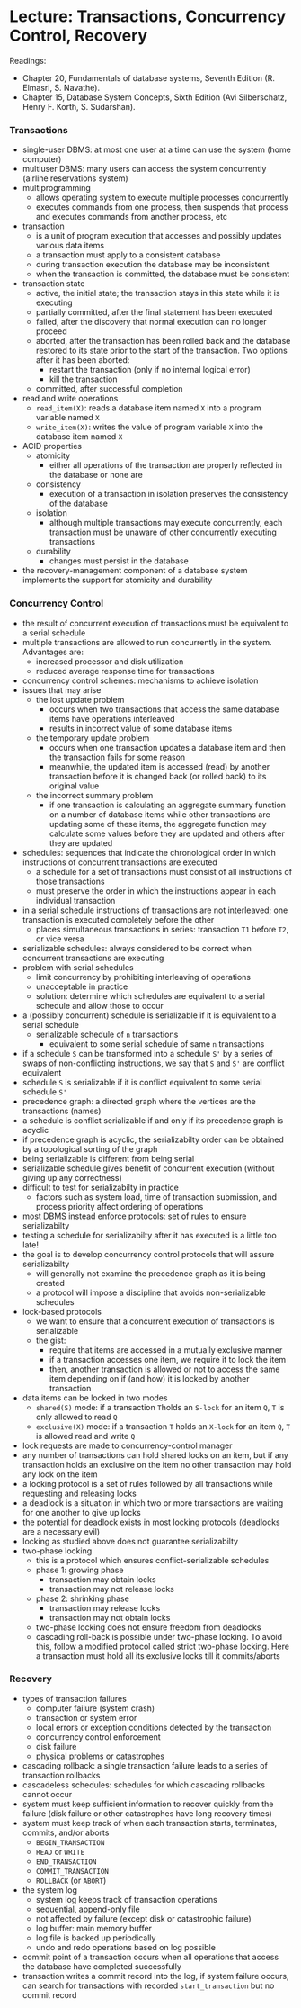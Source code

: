 # Lecture: Transactions, Concurrency Control, Recovery

Readings:
  - Chapter 20, Fundamentals of database systems, Seventh Edition (R. Elmasri, S. Navathe).
  - Chapter 15, Database System Concepts, Sixth Edition (Avi Silberschatz, Henry F. Korth, S. Sudarshan).

### Transactions
- single-user DBMS: at most one user at a time can use the system (home computer)
- multiuser DBMS: many users can access the system concurrently (airline reservations system)
- multiprogramming
  - allows operating system to execute multiple processes concurrently
  - executes commands from one process, then suspends that process and executes commands from another process, etc
- transaction
  - is a unit of program execution that accesses and possibly updates various data items
  - a transaction must apply to a consistent database
  - during transaction execution the database may be inconsistent
  - when the transaction is committed, the database must be consistent
- transaction state
  - active, the initial state; the transaction stays in this state while it is executing
  - partially committed, after the final statement has been executed
  - failed, after the discovery that normal execution can no longer proceed
  - aborted, after the transaction has been rolled back and the database restored to its state prior to the start of the transaction. Two options after it has been aborted:
    - restart the transaction (only if no internal logical error)
    - kill the transaction
  - committed, after successful completion
- read and write operations
  - ``read_item(X)``: reads a database item named ``X`` into a program variable named ``X``
  - ``write_item(X)``: writes the value of program variable ``X`` into the database item named ``X``
- ACID properties
  - atomicity
    - either all operations of the transaction are properly reflected in the database or none are
  - consistency
    - execution of a transaction in isolation preserves the consistency of the database
  - isolation
    - although multiple transactions may execute concurrently, each transaction must be unaware of other concurrently executing transactions
  - durability
    - changes must persist in the database
- the recovery-management component of a database system implements the support for atomicity and durability

### Concurrency Control
- the result of concurrent execution of transactions must be equivalent to a serial schedule
- multiple transactions are allowed to run concurrently in the system. Advantages are:
  - increased processor and disk utilization
  - reduced average response time for transactions
- concurrency control schemes: mechanisms to achieve isolation
- issues that may arise
  - the lost update problem
    - occurs when two transactions that access the same database items have operations interleaved
    - results in incorrect value of some database items
  - the temporary update problem
    - occurs when one transaction updates a database item and then the transaction fails for some reason
    - meanwhile, the updated item is accessed (read) by another transaction before it is changed back (or rolled back) to its original value
  - the incorrect summary problem
    - if one transaction is calculating an aggregate summary function on a number of database items while other transactions are updating some of these items, the aggregate function may calculate some values before they are updated and others after they are updated
- schedules: sequences that indicate the chronological order in which instructions of concurrent transactions are executed
  - a schedule for a set of transactions must consist of all instructions of those transactions
  - must preserve the order in which the instructions appear in each individual transaction
- in a serial schedule instructions of transactions are not interleaved; one transaction is executed completely before the other
  - places simultaneous transactions in series: transaction ``T1`` before ``T2``, or vice versa
- serializable schedules: always considered to be correct when concurrent transactions are executing
- problem with serial schedules
  - limit concurrency by prohibiting interleaving of operations
  - unacceptable in practice
  - solution: determine which schedules are equivalent to a serial schedule and allow those to occur
- a (possibly concurrent) schedule is serializable if it is equivalent to a serial schedule
  - serializable schedule of ``n`` transactions
    - equivalent to some serial schedule of same ``n`` transactions
- if a schedule ``S`` can be transformed into a schedule ``S'`` by a series of swaps of non-conflicting instructions, we say that ``S`` and ``S'`` are conflict equivalent
- schedule ``S`` is serializable if it is conflict equivalent to some serial schedule ``S'``
- precedence graph: a directed graph where the vertices are the transactions (names)
- a schedule is conflict serializable if and only if its precedence graph is acyclic
- if precedence graph is acyclic, the serializabilty order can be obtained by a topological sorting of the graph
- being serializable is different from being serial
- serializable schedule gives benefit of concurrent execution (without giving up any correctness)
- difficult to test for serializabilty in practice
  - factors such as system load, time of transaction submission, and process priority affect ordering of operations
- most DBMS instead enforce protocols: set of rules to ensure serializabilty
- testing a schedule for serializabilty after it has executed is a little too late!
- the goal is to develop concurrency control protocols that will assure serializabilty
  - will generally not examine the precedence graph as it is being created
  - a protocol will impose a discipline that avoids non-serializable schedules
- lock-based protocols
  - we want to ensure that a concurrent execution of transactions is serializable
  - the gist:
    - require that items are accessed in a mutually exclusive manner
    - if a transaction accesses one item, we require it to lock the item
    - then, another transaction is allowed or not to access the same item depending on if (and how) it is locked by another transaction
- data items can be locked in two modes
  - ``shared(S)`` mode: if a transaction ``T``holds an ``S-lock`` for an item ``Q``, ``T`` is only allowed to read ``Q``
  - ``exclusive(X)`` mode: if a transaction ``T`` holds an ``X-lock`` for an item ``Q``, ``T`` is allowed read and write ``Q``
- lock requests are made to concurrency-control manager
- any number of transactions can hold shared locks on an item, but if any transaction holds an exclusive on the item no other transaction may hold any lock on the item
- a locking protocol is a set of rules followed by all transactions while requesting and releasing locks
- a deadlock is a situation in which two or more transactions are waiting for one another to give up locks
- the potential for deadlock exists in most locking protocols (deadlocks are a necessary evil)
- locking as studied above does not guarantee serializabilty
- two-phase locking
  - this is a protocol which ensures conflict-serializable schedules
  - phase 1: growing phase
    - transaction may obtain locks
    - transaction may not release locks
  - phase 2: shrinking phase
    - transaction may release locks
    - transaction may not obtain locks
  - two-phase locking does not ensure freedom from deadlocks
  - cascading roll-back is possible under two-phase locking. To avoid this, follow a modified protocol called strict two-phase locking. Here a transaction must hold all its exclusive locks till it commits/aborts

### Recovery
- types of transaction failures
  - computer failure (system crash)
  - transaction or system error
  - local errors or exception conditions detected by the transaction
  - concurrency control enforcement
  - disk failure
  - physical problems or catastrophes
- cascading rollback: a single transaction failure leads to a series of transaction rollbacks
- cascadeless schedules: schedules for which cascading rollbacks cannot occur
- system must keep sufficient information to recover quickly from the failure (disk failure or other catastrophes have long recovery times)
- system must keep track of when each transaction starts, terminates, commits, and/or aborts
  - ``BEGIN_TRANSACTION``
  - ``READ`` or ``WRITE``
  - ``END_TRANSACTION``
  - ``COMMIT_TRANSACTION``
  - ``ROLLBACK`` (or ``ABORT``)
- the system log
  - system log keeps track of transaction operations
  - sequential, append-only file
  - not affected by failure (except disk or catastrophic failure)
  - log buffer: main memory buffer
  - log file is backed up periodically
  - undo and redo operations based on log possible
- commit point of a transaction occurs when all operations that access the database have completed successfully
- transaction writes a commit record into the log, if system failure occurs, can search for transactions with recorded ``start_transaction`` but no commit record

